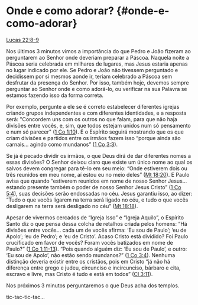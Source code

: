 # **Onde e como adorar?** {#onde-e-como-adorar}

[Lucas 22:8-9](http://bibliaonline.com.br/acf/lc/22/8-9)

Nos últimos 3 minutos vimos a importância do que Pedro e João fizeram ao perguntarem ao Senhor onde deveriam preparar a Páscoa. Naquela noite a Páscoa seria celebrada em milhares de lugares, mas Jesus estaria apenas no lugar indicado por ele. Se Pedro e João não tivessem perguntado e decidissem por si mesmos aonde ir, teriam celebrado a Páscoa sem desfrutar da presença do Senhor. Por isso, também hoje, devemos sempre perguntar ao Senhor onde e como adorá-lo, ou verificar na sua Palavra se estamos fazendo isso da forma correta.

Por exemplo, pergunte a ele se é correto estabelecer diferentes igrejas criando grupos independentes e com diferentes identidades, e a resposta será: &quot;Concordem uns com os outros no que falam, para que não haja divisões entre vocês, e, sim, que todos estejam unidos num só pensamento e num só parecer&quot; ([1 Co 1:10](http://bibliaonline.com.br/acf/1co/1/10)). E o Espírito seguirá mostrando que os que criam divisões e partidos entre os irmãos fazem isso “porque ainda são carnais... agindo como mundanos” ([1 Co 3:3](http://bibliaonline.com.br/acf/1co/3/3)).

Se já é pecado dividir os irmãos, o que Deus dirá de dar diferentes nomes a essas divisões? O Senhor deixou claro que existe um único nome ao qual os salvos devem congregar para tê-lo em seu meio: “Onde estiverem dois ou três reunidos em meu nome, aí estou eu no meio deles” ([Mt 18:20](http://bibliaonline.com.br/acf/mt/18/20)). E Paulo avisa que quando “estiverem reunidos em nome de nosso Senhor Jesus... estando presente também o poder de nosso Senhor Jesus Cristo” ([1 Co 5:4](http://bibliaonline.com.br/acf/1co/5/4)), suas decisões serão endossadas no céu. Jesus garantiu isso, ao dizer: “Tudo o que vocês ligarem na terra será ligado no céu, e tudo o que vocês desligarem na terra será desligado no céu” ([Mt 18:18](http://bibliaonline.com.br/acf/mt/18/18)).

Apesar de vivermos cercados de “Igreja Isso” e “Igreja Aquilo”, o Espírito Santo diz o que pensa dessa colcha de retalhos criada pelos homens: “Há divisões entre vocês... cada um de vocês afirma: ‘Eu sou de Paulo’; ‘eu de Apolo’; ‘eu de Pedro’; e ‘eu de Cristo’. Acaso Cristo está dividido? Foi Paulo crucificado em favor de vocês? Foram vocês batizados em nome de Paulo?” ([1 Co 1:11-13](http://bibliaonline.com.br/acf/1co/1/11-13)). “Pois quando alguém diz: ‘Eu sou de Paulo’, e outro: ‘Eu sou de Apolo’, não estão sendo mundanos?” ([1 Co 3:4](http://bibliaonline.com.br/acf/1co/3/4)). Nenhuma distinção deveria existir entre os cristãos, pois em Cristo “já não há diferença entre grego e judeu, circunciso e incircunciso, bárbaro e cita, escravo e livre, mas Cristo é tudo e está em todos” ([Cl 3:11](http://bibliaonline.com.br/acf/cl/3/11)).

Nos próximos 3 minutos perguntaremos o que Deus acha dos templos.

tic-tac-tic-tac...